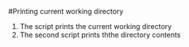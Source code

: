 #Printing current working directory
1. The script prints the current working directory
2. The second script prints ththe directory contents

